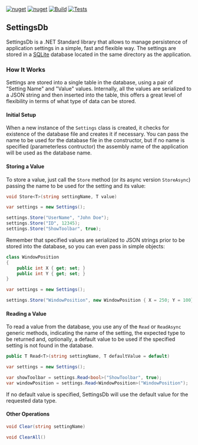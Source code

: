 [![nuget](https://img.shields.io/nuget/v/SettingsDb.svg)](https://www.nuget.org/packages/SettingsDb)
[![nuget](https://img.shields.io/nuget/dt/SettingsDb.svg)](https://www.nuget.org/packages/SettingsDb)
[![Build](https://github.com/igece/SettingsDb/actions/workflows/build.yml/badge.svg)](https://github.com/igece/SettingsDb/actions/workflows/build.yml)
[![Tests](https://github.com/igece/SettingsDb/actions/workflows/tests.yml/badge.svg)](https://github.com/igece/SettingsDb/actions/workflows/tests.yml)

## SettingsDb
SettingsDb is a .NET Standard library that allows to manage persistence of application settings in a simple, fast and flexible way. The settings are stored in a [SQLite](http://sqlite.org) database located in the same directory as the application.

### How It Works

Settings are stored into a single table in the database, using a pair of "Setting Name" and "Value" values. Internally, all the values are serialized to a JSON string and then inserted into the table, this offers a great level of flexibility in terms of what type of data can be stored.

#### Initial Setup

When a new instance of the `Settings` class is created, it checks for existence of the database file and creates it if necessary. You can pass the name to be used for the database file in the constructor, but if no name is specified (parameterless contructor) the assembly name of the application will be used as the database name.

#### Storing a Value

To store a value, just call the `Store` method (or its async version `StoreAsync`) passing the name to be used for the setting and its value:

``` C#
void Store<T>(string settingName, T value)
```
``` C#
var settings = new Settings();

settings.Store("UserName", "John Doe");
settings.Store("ID", 12345);
settings.Store("ShowToolbar", true);
```

Remember that specified values are serialized to JSON strings prior to be stored into the database, so you can even pass in simple objects:

``` C#
class WindowPosition
{
    public int X { get; set; }
    public int Y { get; set; }
}

var settings = new Settings();

settings.Store("WindowPosition", new WindowPosition { X = 250; Y = 100});
```

#### Reading a Value

To read a value from the database, you use any of the `Read` or `ReadAsync` generic methods, indicating the name of the setting, the expected type to be returned
and, optionally, a default value to be used if the specified setting is not found in the database.

``` C#
public T Read<T>(string settingName, T defaultValue = default)
```
``` C#
var settings = new Settings();

var showToolbar = settings.Read<bool>("ShowToolbar", true);
var windowPosition = settings.Read<WindowPosition>("WindowPosition");
```

If no default value is specified, SettingsDb will use the default value for the requested data type.

#### Other Operations

```  C#
void Clear(string settingName)
```
```  C#
void ClearAll()
```
